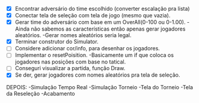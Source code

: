 - [X] Encontrar adversário do time escolhido (converter escalação pra lista)
- [X] Conectar tela de seleção com tela de jogo (mesmo que vazia).
- [X] Gerar time do adversário com base em um OverAll(0-100 ou 0-1.00).
	-Ainda não sabemos as características então apenas gerar jogadores aleatórios.
	-Gerar nomes aleatórios seria legal.
- [X] Terminar construtor do Simulator.
- [ ] Considere adicionar cor/info, para desenhar os jogadores.
- [ ] Implementar o resetPoisition.
	-Basicamente um if que coloca os jogadores nas posições com base no tatical.
- [ ] Conseguri visualizar a partida, função Draw.
- [X] Se der, gerar jogadores com nomes aleatórios pra tela de seleção.

DEPOIS:
-Simulação Tempo Real
-Simulação Torneio
-Tela do Torneio
-Tela da Reseleção
-Acabamento